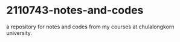 # 2110743-notes-and-codes
a repository for notes and codes from my courses at chulalongkorn university.
